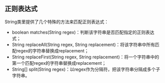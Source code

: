 ## **正则表达式**

String类里提供了几个特殊的方法来匹配正则表达式：

- boolean matches(String regex)：判断该字符串是否匹配指定的正则表达式；
- String replaceAll(String regex, String replacement)：将该字符串中所有匹配regex的字符串替换成replacement；
- String replaceFirst(String regex, String replacement)：将一个字符串中的第一个匹配regex的字符串替换成replacement；
- String[] split(String regex)：以regex作为分隔符，把该字符串分隔成多个子字符串。

